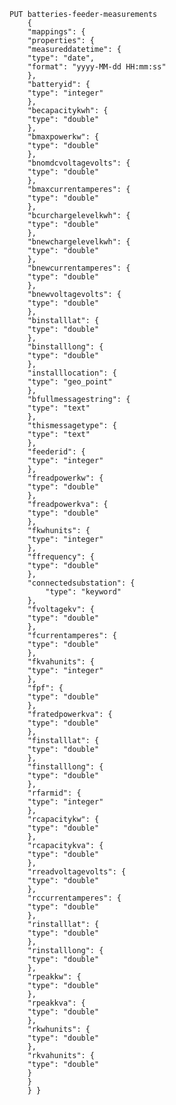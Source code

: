     PUT batteries-feeder-measurements
        {
        "mappings": {
        "properties": {
        "measureddatetime": {
        "type": "date",
        "format": "yyyy-MM-dd HH:mm:ss"
        },
        "batteryid": {
        "type": "integer"
        },
        "becapacitykwh": {
        "type": "double"
        },
        "bmaxpowerkw": {
        "type": "double"
        },
        "bnomdcvoltagevolts": {
        "type": "double"
        },
        "bmaxcurrentamperes": {
        "type": "double"
        },
        "bcurchargelevelkwh": {
        "type": "double"
        },
        "bnewchargelevelkwh": {
        "type": "double"
        },
        "bnewcurrentamperes": {
        "type": "double"
        },
        "bnewvoltagevolts": {
        "type": "double"
        },
        "binstalllat": {
        "type": "double"
        },
        "binstalllong": {
        "type": "double"
        },
        "installlocation": {
        "type": "geo_point"
        },
        "bfullmessagestring": {
        "type": "text"
        },
        "thismessagetype": {
        "type": "text"
        },
        "feederid": {
        "type": "integer"
        },
        "freadpowerkw": {
        "type": "double"
        },
        "freadpowerkva": {
        "type": "double"
        },
        "fkwhunits": {
        "type": "integer"
        },
        "ffrequency": {
        "type": "double"
        },
        "connectedsubstation": {
            "type": "keyword"
        },
        "fvoltagekv": {
        "type": "double"
        },
        "fcurrentamperes": {
        "type": "double"
        },
        "fkvahunits": {
        "type": "integer"
        },
        "fpf": {
        "type": "double"
        },
        "fratedpowerkva": {
        "type": "double"
        },
        "finstalllat": {
        "type": "double"
        },
        "finstalllong": {
        "type": "double"
        },
        "rfarmid": {
        "type": "integer"
        },
        "rcapacitykw": {
        "type": "double"
        },
        "rcapacitykva": {
        "type": "double"
        },
        "rreadvoltagevolts": {
        "type": "double"
        },
        "rccurrentamperes": {
        "type": "double"
        },
        "rinstalllat": {
        "type": "double"
        },
        "rinstalllong": {
        "type": "double"
        },
        "rpeakkw": {
        "type": "double"
        },
        "rpeakkva": {
        "type": "double"
        },
        "rkwhunits": {
        "type": "double"
        },
        "rkvahunits": {
        "type": "double"
        }
        }
        } }
        